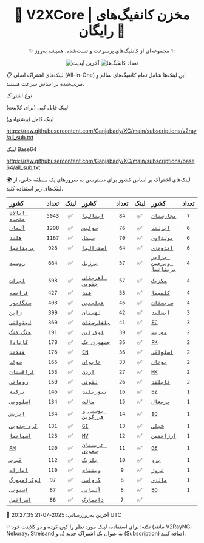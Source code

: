 <div align="center">
<h1 style="font-size: 2.5em; font-weight: bold;">🚀 V2XCore | مخزن کانفیگ‌های رایگان 🚀</h1>
<p>✨ مجموعه‌ای از کانفیگ‌های پرسرعت و تست‌شده، همیشه به‌روز ✨</p>

<p>
<img src="https://img.shields.io/badge/Updated-2025-07-21 20:27:35 UTC-blue?style=for-the-badge&logo=github" alt="آخرین آپدیت">
<img src="https://img.shields.io/badge/Configs-25392-green?style=for-the-badge&logo=serverless" alt="تعداد کانفیگ‌ها">
</p>
</div>

📋 لینک‌های اشتراک اصلی (All-in-One)
این لینک‌ها شامل تمام کانفیگ‌های سالم و مرتب‌شده بر اساس سرعت هستند.

نوع اشتراک

لینک قابل کپی (برای کلاینت)

لینک کامل (پیشنهادی)

https://raw.githubusercontent.com/Ganjabady/XC/main/subscriptions/v2ray/all_sub.txt

لینک Base64

https://raw.githubusercontent.com/Ganjabady/XC/main/subscriptions/base64/all_sub.txt

🌍 لینک‌های اشتراک بر اساس کشور
برای دسترسی به سرورهای یک منطقه خاص، از لینک‌های زیر استفاده کنید.

| کشور | تعداد | لینک | کشور | تعداد | لینک | کشور | تعداد | لینک |
| :--- | :---: | :---: | :--- | :---: | :---: | :--- | :---: | :---: |
| [`ایالات متحده`](https://raw.githubusercontent.com/Ganjabady/XC/main/subscriptions/regions/US.txt) | `5043` | ✅ | [`ایتالیا`](https://raw.githubusercontent.com/Ganjabady/XC/main/subscriptions/regions/IT.txt) | `84` | ✅ | [`مجارستان`](https://raw.githubusercontent.com/Ganjabady/XC/main/subscriptions/regions/HU.txt) | `7` | ✅ |
| [`آلمان`](https://raw.githubusercontent.com/Ganjabady/XC/main/subscriptions/regions/DE.txt) | `1298` | ✅ | [`سوئیس`](https://raw.githubusercontent.com/Ganjabady/XC/main/subscriptions/regions/CH.txt) | `76` | ✅ | [`ایرلند`](https://raw.githubusercontent.com/Ganjabady/XC/main/subscriptions/regions/IE.txt) | `6` | ✅ |
| [`هلند`](https://raw.githubusercontent.com/Ganjabady/XC/main/subscriptions/regions/NL.txt) | `1167` | ✅ | [`سیشل`](https://raw.githubusercontent.com/Ganjabady/XC/main/subscriptions/regions/SC.txt) | `70` | ✅ | [`مولداوی`](https://raw.githubusercontent.com/Ganjabady/XC/main/subscriptions/regions/MD.txt) | `6` | ✅ |
| [`بریتانیا`](https://raw.githubusercontent.com/Ganjabady/XC/main/subscriptions/regions/GB.txt) | `926` | ✅ | [`استرالیا`](https://raw.githubusercontent.com/Ganjabady/XC/main/subscriptions/regions/AU.txt) | `64` | ✅ | [`اندونزی`](https://raw.githubusercontent.com/Ganjabady/XC/main/subscriptions/regions/ID.txt) | `6` | ✅ |
| [`روسیه`](https://raw.githubusercontent.com/Ganjabady/XC/main/subscriptions/regions/RU.txt) | `664` | ✅ | [`برزیل`](https://raw.githubusercontent.com/Ganjabady/XC/main/subscriptions/regions/BR.txt) | `57` | ✅ | [`جزایر ویرجین بریتانیا`](https://raw.githubusercontent.com/Ganjabady/XC/main/subscriptions/regions/VG.txt) | `4` | ✅ |
| [`ایران`](https://raw.githubusercontent.com/Ganjabady/XC/main/subscriptions/regions/IR.txt) | `598` | ✅ | [`آفریقای جنوبی`](https://raw.githubusercontent.com/Ganjabady/XC/main/subscriptions/regions/ZA.txt) | `57` | ✅ | [`مکزیک`](https://raw.githubusercontent.com/Ganjabady/XC/main/subscriptions/regions/MX.txt) | `4` | ✅ |
| [`فرانسه`](https://raw.githubusercontent.com/Ganjabady/XC/main/subscriptions/regions/FR.txt) | `427` | ✅ | [`هند`](https://raw.githubusercontent.com/Ganjabady/XC/main/subscriptions/regions/IN.txt) | `53` | ✅ | [`کلمبیا`](https://raw.githubusercontent.com/Ganjabady/XC/main/subscriptions/regions/CO.txt) | `4` | ✅ |
| [`سنگاپور`](https://raw.githubusercontent.com/Ganjabady/XC/main/subscriptions/regions/SG.txt) | `408` | ✅ | [`فیلیپین`](https://raw.githubusercontent.com/Ganjabady/XC/main/subscriptions/regions/PH.txt) | `46` | ✅ | [`صربستان`](https://raw.githubusercontent.com/Ganjabady/XC/main/subscriptions/regions/RS.txt) | `4` | ✅ |
| [`ژاپن`](https://raw.githubusercontent.com/Ganjabady/XC/main/subscriptions/regions/JP.txt) | `399` | ✅ | [`لهستان`](https://raw.githubusercontent.com/Ganjabady/XC/main/subscriptions/regions/PL.txt) | `42` | ✅ | [`ایسلند`](https://raw.githubusercontent.com/Ganjabady/XC/main/subscriptions/regions/IS.txt) | `3` | ✅ |
| [`لیتوانی`](https://raw.githubusercontent.com/Ganjabady/XC/main/subscriptions/regions/LT.txt) | `360` | ✅ | [`بلغارستان`](https://raw.githubusercontent.com/Ganjabady/XC/main/subscriptions/regions/BG.txt) | `41` | ✅ | [`EC`](https://raw.githubusercontent.com/Ganjabady/XC/main/subscriptions/regions/EC.txt) | `3` | ✅ |
| [`هنگ کنگ`](https://raw.githubusercontent.com/Ganjabady/XC/main/subscriptions/regions/HK.txt) | `191` | ✅ | [`اوکراین`](https://raw.githubusercontent.com/Ganjabady/XC/main/subscriptions/regions/UA.txt) | `39` | ✅ | [`موریس`](https://raw.githubusercontent.com/Ganjabady/XC/main/subscriptions/regions/MU.txt) | `2` | ✅ |
| [`کانادا`](https://raw.githubusercontent.com/Ganjabady/XC/main/subscriptions/regions/CA.txt) | `178` | ✅ | [`جمهوری چک`](https://raw.githubusercontent.com/Ganjabady/XC/main/subscriptions/regions/CZ.txt) | `36` | ✅ | [`PK`](https://raw.githubusercontent.com/Ganjabady/XC/main/subscriptions/regions/PK.txt) | `2` | ✅ |
| [`فنلاند`](https://raw.githubusercontent.com/Ganjabady/XC/main/subscriptions/regions/FI.txt) | `176` | ✅ | [`CN`](https://raw.githubusercontent.com/Ganjabady/XC/main/subscriptions/regions/CN.txt) | `36` | ✅ | [`اسلواکی`](https://raw.githubusercontent.com/Ganjabady/XC/main/subscriptions/regions/SK.txt) | `2` | ✅ |
| [`سوئد`](https://raw.githubusercontent.com/Ganjabady/XC/main/subscriptions/regions/SE.txt) | `166` | ✅ | [`تایوان`](https://raw.githubusercontent.com/Ganjabady/XC/main/subscriptions/regions/TW.txt) | `33` | ✅ | [`یونان`](https://raw.githubusercontent.com/Ganjabady/XC/main/subscriptions/regions/GR.txt) | `2` | ✅ |
| [`قزاقستان`](https://raw.githubusercontent.com/Ganjabady/XC/main/subscriptions/regions/KZ.txt) | `153` | ✅ | [`اردن`](https://raw.githubusercontent.com/Ganjabady/XC/main/subscriptions/regions/JO.txt) | `27` | ✅ | [`MK`](https://raw.githubusercontent.com/Ganjabady/XC/main/subscriptions/regions/MK.txt) | `2` | ✅ |
| [`رومانی`](https://raw.githubusercontent.com/Ganjabady/XC/main/subscriptions/regions/RO.txt) | `150` | ✅ | [`لتونی`](https://raw.githubusercontent.com/Ganjabady/XC/main/subscriptions/regions/LV.txt) | `26` | ✅ | [`تایلند`](https://raw.githubusercontent.com/Ganjabady/XC/main/subscriptions/regions/TH.txt) | `2` | ✅ |
| [`ترکیه`](https://raw.githubusercontent.com/Ganjabady/XC/main/subscriptions/regions/TR.txt) | `146` | ✅ | [`نیوزیلند`](https://raw.githubusercontent.com/Ganjabady/XC/main/subscriptions/regions/NZ.txt) | `16` | ✅ | [`BZ`](https://raw.githubusercontent.com/Ganjabady/XC/main/subscriptions/regions/BZ.txt) | `1` | ✅ |
| [`اسلوونی`](https://raw.githubusercontent.com/Ganjabady/XC/main/subscriptions/regions/SI.txt) | `134` | ✅ | [`مالت`](https://raw.githubusercontent.com/Ganjabady/XC/main/subscriptions/regions/MT.txt) | `15` | ✅ | [`پرتغال`](https://raw.githubusercontent.com/Ganjabady/XC/main/subscriptions/regions/PT.txt) | `1` | ✅ |
| [`اتریش`](https://raw.githubusercontent.com/Ganjabady/XC/main/subscriptions/regions/AT.txt) | `134` | ✅ | [`بوسنی و هرزگوین`](https://raw.githubusercontent.com/Ganjabady/XC/main/subscriptions/regions/BA.txt) | `14` | ✅ | [`IQ`](https://raw.githubusercontent.com/Ganjabady/XC/main/subscriptions/regions/IQ.txt) | `1` | ✅ |
| [`کره جنوبی`](https://raw.githubusercontent.com/Ganjabady/XC/main/subscriptions/regions/KR.txt) | `131` | ✅ | [`GI`](https://raw.githubusercontent.com/Ganjabady/XC/main/subscriptions/regions/GI.txt) | `13` | ✅ | [`شیلی`](https://raw.githubusercontent.com/Ganjabady/XC/main/subscriptions/regions/CL.txt) | `1` | ✅ |
| [`اسپانیا`](https://raw.githubusercontent.com/Ganjabady/XC/main/subscriptions/regions/ES.txt) | `123` | ✅ | [`MV`](https://raw.githubusercontent.com/Ganjabady/XC/main/subscriptions/regions/MV.txt) | `12` | ✅ | [`آرژانتین`](https://raw.githubusercontent.com/Ganjabady/XC/main/subscriptions/regions/AR.txt) | `1` | ✅ |
| [`AM`](https://raw.githubusercontent.com/Ganjabady/XC/main/subscriptions/regions/AM.txt) | `120` | ✅ | [`عربستان سعودی`](https://raw.githubusercontent.com/Ganjabady/XC/main/subscriptions/regions/SA.txt) | `11` | ✅ | [`GE`](https://raw.githubusercontent.com/Ganjabady/XC/main/subscriptions/regions/GE.txt) | `1` | ✅ |
| [`قبرس`](https://raw.githubusercontent.com/Ganjabady/XC/main/subscriptions/regions/CY.txt) | `112` | ✅ | [`بلژیک`](https://raw.githubusercontent.com/Ganjabady/XC/main/subscriptions/regions/BE.txt) | `10` | ✅ | [`پرو`](https://raw.githubusercontent.com/Ganjabady/XC/main/subscriptions/regions/PE.txt) | `1` | ✅ |
| [`امارات`](https://raw.githubusercontent.com/Ganjabady/XC/main/subscriptions/regions/AE.txt) | `110` | ✅ | [`ویتنام`](https://raw.githubusercontent.com/Ganjabady/XC/main/subscriptions/regions/VN.txt) | `9` | ✅ | [`نروژ`](https://raw.githubusercontent.com/Ganjabady/XC/main/subscriptions/regions/NO.txt) | `1` | ✅ |
| [`لوکزامبورگ`](https://raw.githubusercontent.com/Ganjabady/XC/main/subscriptions/regions/LU.txt) | `97` | ✅ | [`کرواسی`](https://raw.githubusercontent.com/Ganjabady/XC/main/subscriptions/regions/HR.txt) | `8` | ✅ | [`مالزی`](https://raw.githubusercontent.com/Ganjabady/XC/main/subscriptions/regions/MY.txt) | `1` | ✅ |
| [`استونی`](https://raw.githubusercontent.com/Ganjabady/XC/main/subscriptions/regions/EE.txt) | `87` | ✅ | [`آلبانی`](https://raw.githubusercontent.com/Ganjabady/XC/main/subscriptions/regions/AL.txt) | `8` | ✅ | [`BO`](https://raw.githubusercontent.com/Ganjabady/XC/main/subscriptions/regions/BO.txt) | `1` | ✅ |
| [`اسرائیل`](https://raw.githubusercontent.com/Ganjabady/XC/main/subscriptions/regions/IL.txt) | `86` | ✅ | [`دانمارک`](https://raw.githubusercontent.com/Ganjabady/XC/main/subscriptions/regions/DK.txt) | `7` | ✅ |  |  |  |


🔄 آخرین به‌روزرسانی: 2025-07-21 20:27:35 UTC

💡 نکته: برای استفاده، لینک مورد نظر را کپی کرده و در کلاینت خود (مانند V2RayNG، Nekoray، Streisand و...) به عنوان یک اشتراک جدید (Subscription) اضافه کنید.
